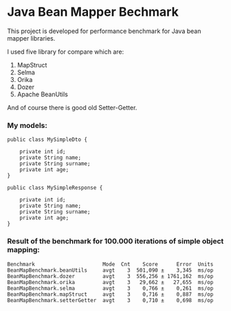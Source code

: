 # Java Bean Mapper Bechmark

This project is developed for performance benchmark for Java bean mapper libraries. 

I used five library for compare which are:

1. MapStruct
2. Selma
3. Orika
4. Dozer
5. Apache BeanUtils

And of course there is good old Setter-Getter. 

### My models:

```
public class MySimpleDto {

	private int id;
	private String name;
	private String surname;
	private int age;
}

public class MySimpleResponse {

	private int id;
	private String name;
	private String surname;
	private int age;
}
```

### Result of the benchmark for 100.000 iterations of simple object mapping:

```
Benchmark                      Mode  Cnt    Score      Error  Units
BeanMapBenchmark.beanUtils     avgt    3  501,090 ±    3,345  ms/op
BeanMapBenchmark.dozer         avgt    3  556,256 ± 1761,162  ms/op
BeanMapBenchmark.orika         avgt    3   29,662 ±   27,655  ms/op
BeanMapBenchmark.selma         avgt    3    0,766 ±    0,261  ms/op
BeanMapBenchmark.mapStruct     avgt    3    0,716 ±    0,887  ms/op
BeanMapBenchmark.setterGetter  avgt    3    0,710 ±    0,698  ms/op
```
